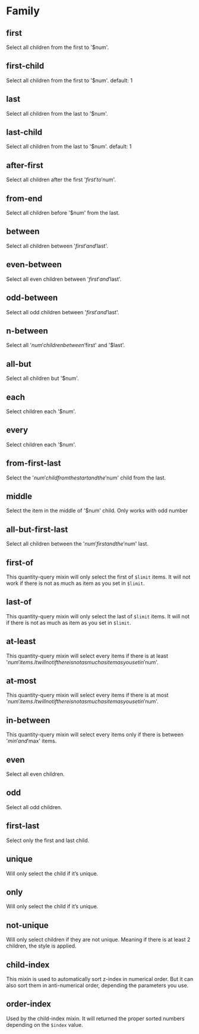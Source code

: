 # Family

## first

Select all children from the first to '$num'.


## first-child

Select all children from the first to '$num'. default: 1


## last

Select all children from the last to '$num'.

## last-child

Select all children from the last to '$num'. default: 1


## after-first

Select all children after the first '$first' to '$num'.

## from-end
Select all children before '$num' from the last.


## between

Select all children between '$first' and '$last'.


## even-between

Select all even children between '$first' and '$last'.


## odd-between

Select all odd children between '$first' and '$last'.

## n-between

Select all '$num' children between '$first' and '$last'.


## all-but

Select all children but '$num'.


## each

Select children each '$num'.

## every
Select children each '$num'.



## from-first-last
Select the '$num' child from the start and the '$num' child from the last.


## middle
Select the item in the middle of '$num' child. Only works with odd number


## all-but-first-last
Select all children between the '$num' first and the '$num' last.


## first-of
This quantity-query mixin will only select the first of `$limit` items. It will not
work if there is not as much as item as you set in `$limit`.


## last-of
This quantity-query mixin will only select the last of `$limit` items. It will not
if there is not as much as item as you set in `$limit`.


## at-least

This quantity-query mixin will select every items if there is at least '$num' items. It will not
if there is not as much as item as you set in '$num'.

## at-most

This quantity-query mixin will select every items if there is at most '$num' items. It will not
if there is not as much as item as you set in '$num'.

## in-between
This quantity-query mixin will select every items only if there is between '$min' and '$max' items.


## even
Select all even children.


## odd

Select all odd children.


## first-last

Select only the first and last child.


## unique

Will only select the child if it’s unique.


## only

Will only select the child if it’s unique.


## not-unique

Will only select children if they are not unique. Meaning if there is at
least 2 children, the style is applied.

## child-index
This mixin is used to automatically sort z-index in numerical order. But it
can also sort them in anti-numerical order, depending the parameters you use.

## order-index

Used by the child-index mixin. It will returned the proper sorted numbers
depending on the `$index` value.